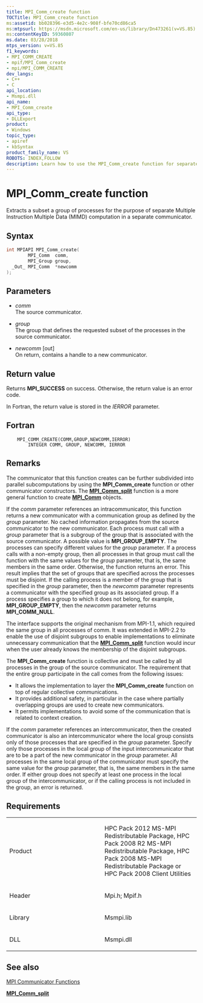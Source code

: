 ```yaml
---
title: MPI_Comm_create function
TOCTitle: MPI_Comm_create function
ms:assetid: bb028396-e3d5-4e2c-908f-bfe70cd86ca5
ms:mtpsurl: https://msdn.microsoft.com/en-us/library/Dn473261(v=VS.85)
ms:contentKeyID: 59360807
ms.date: 03/28/2018
mtps_version: v=VS.85
f1_keywords:
- MPI_COMM_CREATE
- mpif/MPI_Comm_create
- mpi/MPI_COMM_CREATE
dev_langs:
- C++
- C
api_location:
- Msmpi.dll
api_name:
- MPI_Comm_create
api_type:
- DLLExport
product:
- Windows
topic_type:
- apiref
- kbSyntax
product_family_name: VS
ROBOTS: INDEX,FOLLOW
description: Learn how to use the MPI_Comm_create function for separate MIMD computation in a new communicator. Detailed syntax, parameters, and return values explained.
---
```


# MPI\_Comm\_create function

Extracts a subset a group of processes for the purpose of separate Multiple Instruction Multiple Data (MIMD) computation in a separate communicator.

## Syntax

``` c++
int MPIAPI MPI_Comm_create(
        MPI_Comm  comm,
        MPI_Group group,
  _Out_ MPI_Comm  *newcomm
);
```

## Parameters

  - *comm*  
    The source communicator.

  - *group*  
    The group that defines the requested subset of the processes in the source communicator.

  - *newcomm* \[out\]  
    On return, contains a handle to a new communicator.

## Return value

Returns **MPI\_SUCCESS** on success. Otherwise, the return value is an error code.

In Fortran, the return value is stored in the *IERROR* parameter.

## Fortran

``` FORTRAN
    MPI_COMM_CREATE(COMM,GROUP,NEWCOMM,IERROR)
        INTEGER COMM, GROUP, NEWCOMM, IERROR
```

## Remarks

The communicator that this function creates can be further subdivided into parallel subcomputations by using the **MPI\_Comm\_create** function or other communicator constructors. The [**MPI\_Comm\_split**](mpi-comm-split-function.md) function is a more general function to create [**MPI\_Comm**](mpi-comm-enumeration.md) objects.

If the *comm* parameter references an intracommunicator, this function returns a new communicator with a communication group as defined by the *group* parameter. No cached information propagates from the source communicator to the new communicator. Each process must call with a *group* parameter that is a subgroup of the group that is associated with the source communicator. A possible value is **MPI\_GROUP\_EMPTY**. The processes can specify different values for the *group* parameter. If a process calls with a non-empty group, then all processes in that group must call the function with the same values for the *group* parameter, that is, the same members in the same order. Otherwise, the function returns an error. This result implies that the set of groups that are specified across the processes must be disjoint. If the calling process is a member of the group that is specified in the *group* parameter, then the *newcomm* parameter represents a communicator with the specified group as its associated group. If a process specifies a group to which it does not belong, for example, **MPI\_GROUP\_EMPTY**, then the *newcomm* parameter returns **MPI\_COMM\_NULL**.

The interface supports the original mechanism from MPI-1.1, which required the same group in all processes of comm. It was extended in MPI-2.2 to enable the use of disjoint subgroups to enable implementations to eliminate unnecessary communication that the [**MPI\_Comm\_split**](mpi-comm-split-function.md) function would incur when the user already knows the membership of the disjoint subgroups.

The **MPI\_Comm\_create** function is collective and must be called by all processes in the group of the source communicator. The requirement that the entire group participate in the call comes from the following issues:

  - It allows the implementation to layer the **MPI\_Comm\_create** function on top of regular collective communications.
  - It provides additional safety, in particular in the case where partially overlapping groups are used to create new communicators.
  - It permits implementations to avoid some of the communication that is related to context creation.

If the *comm* parameter references an intercommunicator, then the created communicator is also an intercommunicator where the local group consists only of those processes that are specified in the *group* parameter. Specify only those processes in the local group of the input intercommunicator that are to be a part of the new communicator in the *group* parameter. All processes in the same local group of the communicator must specify the same value for the *group* parameter, that is, the same members in the same order. If either group does not specify at least one process in the local group of the intercommunicator, or if the calling process is not included in the group, an error is returned.

## Requirements

<table>
<colgroup>
<col style="width: 50%" />
<col style="width: 50%" />
</colgroup>
<tbody>
<tr class="odd">
<td><p>Product</p></td>
<td><p>HPC Pack 2012 MS-MPI Redistributable Package, HPC Pack 2008 R2 MS-MPI Redistributable Package, HPC Pack 2008 MS-MPI Redistributable Package or HPC Pack 2008 Client Utilities</p></td>
</tr>
<tr class="even">
<td><p>Header</p></td>
<td>Mpi.h;
Mpif.h</td>
</tr>
<tr class="odd">
<td><p>Library</p></td>
<td>Msmpi.lib</td>
</tr>
<tr class="even">
<td><p>DLL</p></td>
<td>Msmpi.dll</td>
</tr>
</tbody>
</table>


## See also

[MPI Communicator Functions](mpi-communicator-functions.md)

[**MPI\_Comm\_split**](mpi-comm-split-function.md)


